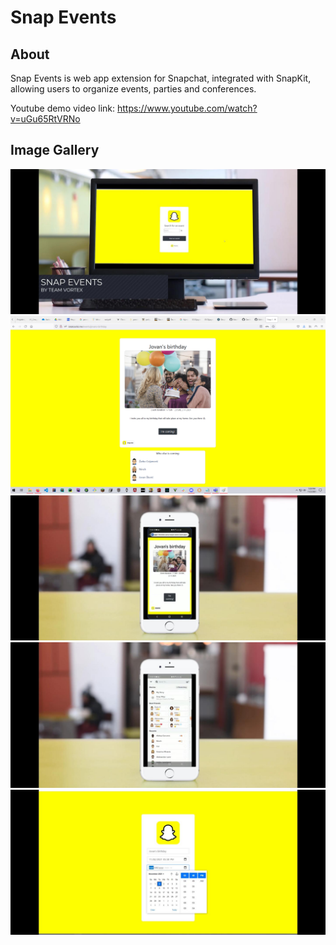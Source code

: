 # Snap Events

## About
Snap Events is web app extension for Snapchat, integrated with SnapKit, allowing users to organize events, parties and conferences.

Youtube demo video link: https://www.youtube.com/watch?v=uGu65RtVRNo

## Image Gallery

<img src = "examples/Screenshot_20211102_173423_com.whatsapp.jpg" width = "700">

<img src = "examples/Untitled1.png" width = "700">

<img src = "examples/Screenshot_20211102_173532_com.whatsapp.jpg" width = "700">

<img src = "examples/Screenshot_20211102_173558_com.whatsapp.jpg" width = "700">

<img src = "examples/1.jpg" width = "700">





